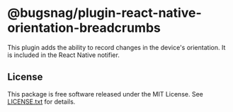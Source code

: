 # @bugsnag/plugin-react-native-orientation-breadcrumbs

This plugin adds the ability to record changes in the device's orientation. It is included in the React Native notifier.

## License

This package is free software released under the MIT License. See [LICENSE.txt](./LICENSE.txt) for details.
